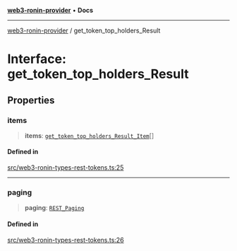 [**web3-ronin-provider**](../README.md) • **Docs**

***

[web3-ronin-provider](../globals.md) / get\_token\_top\_holders\_Result

# Interface: get\_token\_top\_holders\_Result

## Properties

### items

> **items**: [`get_token_top_holders_Result_Item`](get_token_top_holders_Result_Item.md)[]

#### Defined in

[src/web3-ronin-types-rest-tokens.ts:25](https://github.com/chuacw/web3-ronin-provider/blob/74865f4cc367fda569b2ea12b7ca079db4fcf0a2/src/web3-ronin-types-rest-tokens.ts#L25)

***

### paging

> **paging**: [`REST_Paging`](REST_Paging.md)

#### Defined in

[src/web3-ronin-types-rest-tokens.ts:26](https://github.com/chuacw/web3-ronin-provider/blob/74865f4cc367fda569b2ea12b7ca079db4fcf0a2/src/web3-ronin-types-rest-tokens.ts#L26)
